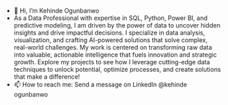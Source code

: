 - 👋 Hi, I’m Kehinde Ogunbanwo
- As a Data Professional with expertise in SQL, Python, Power BI, and predictive modeling, I am driven by the power of data to uncover hidden insights and drive impactful decisions. I specialize in data analysis, visualization, and crafting AI-powered solutions that solve complex, real-world challenges. My work is centered on transforming raw data into valuable, actionable intelligence that fuels innovation and strategic growth. Explore my projects to see how I leverage cutting-edge data techniques to unlock potential, optimize processes, and create solutions that make a difference! 
- 📫 How to reach me: Send a message on LinkedIn @kehinde ogunbanwo
<!---
KennyBanwo23/KennyBanwo23 is a ✨ special ✨ repository because its `README.md` (this file) appears on your GitHub profile.
You can click the Preview link to take a look at your changes.
--->
